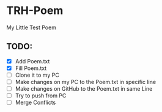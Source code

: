 # TRH-Poem
My Little Test Poem

## TODO:

- [x] Add Poem.txt
- [x] Fill Poem.txt
- [ ] Clone it to my PC
- [ ] Make changes on my PC to the Poem.txt in specific line
- [ ] Make changes on GitHub to the Poem.txt in same Line
- [ ] Try to push from PC
- [ ] Merge Conflicts
